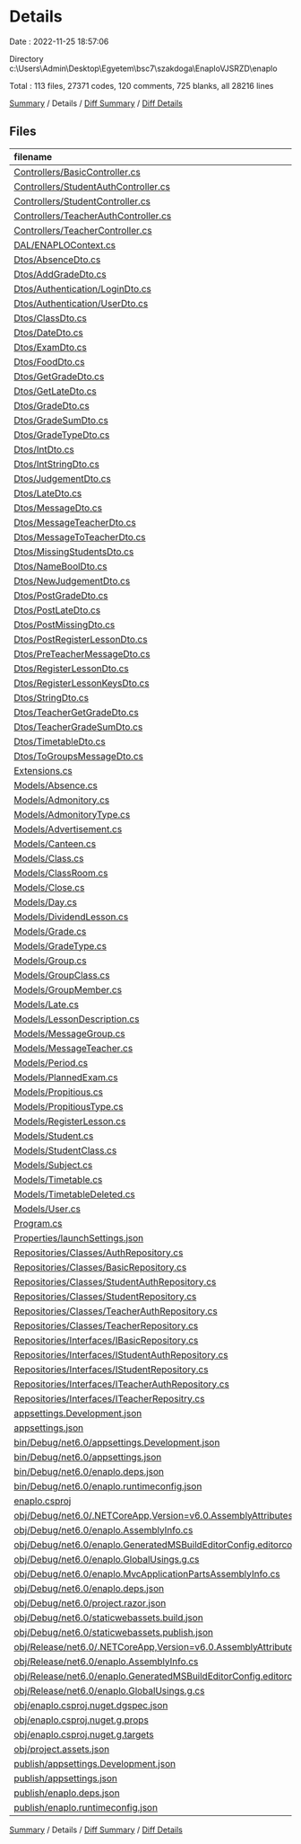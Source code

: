 # Details

Date : 2022-11-25 18:57:06

Directory c:\\Users\\Admin\\Desktop\\Egyetem\\bsc7\\szakdoga\\EnaploVJSRZD\\enaplo

Total : 113 files,  27371 codes, 120 comments, 725 blanks, all 28216 lines

[Summary](results.md) / Details / [Diff Summary](diff.md) / [Diff Details](diff-details.md)

## Files
| filename | language | code | comment | blank | total |
| :--- | :--- | ---: | ---: | ---: | ---: |
| [Controllers/BasicController.cs](/Controllers/BasicController.cs) | C# | 45 | 0 | 8 | 53 |
| [Controllers/StudentAuthController.cs](/Controllers/StudentAuthController.cs) | C# | 26 | 3 | 5 | 34 |
| [Controllers/StudentController.cs](/Controllers/StudentController.cs) | C# | 130 | 16 | 30 | 176 |
| [Controllers/TeacherAuthController.cs](/Controllers/TeacherAuthController.cs) | C# | 26 | 8 | 5 | 39 |
| [Controllers/TeacherController.cs](/Controllers/TeacherController.cs) | C# | 321 | 23 | 62 | 406 |
| [DAL/ENAPLOContext.cs](/DAL/ENAPLOContext.cs) | C# | 672 | 10 | 247 | 929 |
| [Dtos/AbsenceDto.cs](/Dtos/AbsenceDto.cs) | C# | 26 | 0 | 1 | 27 |
| [Dtos/AddGradeDto.cs](/Dtos/AddGradeDto.cs) | C# | 21 | 0 | 2 | 23 |
| [Dtos/Authentication/LoginDto.cs](/Dtos/Authentication/LoginDto.cs) | C# | 11 | 0 | 1 | 12 |
| [Dtos/Authentication/UserDto.cs](/Dtos/Authentication/UserDto.cs) | C# | 11 | 0 | 1 | 12 |
| [Dtos/ClassDto.cs](/Dtos/ClassDto.cs) | C# | 27 | 0 | 1 | 28 |
| [Dtos/DateDto.cs](/Dtos/DateDto.cs) | C# | 13 | 0 | 1 | 14 |
| [Dtos/ExamDto.cs](/Dtos/ExamDto.cs) | C# | 13 | 0 | 1 | 14 |
| [Dtos/FoodDto.cs](/Dtos/FoodDto.cs) | C# | 22 | 0 | 1 | 23 |
| [Dtos/GetGradeDto.cs](/Dtos/GetGradeDto.cs) | C# | 15 | 0 | 2 | 17 |
| [Dtos/GetLateDto.cs](/Dtos/GetLateDto.cs) | C# | 19 | 0 | 2 | 21 |
| [Dtos/GradeDto.cs](/Dtos/GradeDto.cs) | C# | 21 | 0 | 2 | 23 |
| [Dtos/GradeSumDto.cs](/Dtos/GradeSumDto.cs) | C# | 13 | 0 | 1 | 14 |
| [Dtos/GradeTypeDto.cs](/Dtos/GradeTypeDto.cs) | C# | 5 | 0 | 0 | 5 |
| [Dtos/IntDto.cs](/Dtos/IntDto.cs) | C# | 10 | 0 | 1 | 11 |
| [Dtos/IntStringDto.cs](/Dtos/IntStringDto.cs) | C# | 15 | 0 | 2 | 17 |
| [Dtos/JudgementDto.cs](/Dtos/JudgementDto.cs) | C# | 17 | 0 | 1 | 18 |
| [Dtos/LateDto.cs](/Dtos/LateDto.cs) | C# | 17 | 0 | 1 | 18 |
| [Dtos/MessageDto.cs](/Dtos/MessageDto.cs) | C# | 13 | 0 | 1 | 14 |
| [Dtos/MessageTeacherDto.cs](/Dtos/MessageTeacherDto.cs) | C# | 15 | 0 | 1 | 16 |
| [Dtos/MessageToTeacherDto.cs](/Dtos/MessageToTeacherDto.cs) | C# | 13 | 0 | 1 | 14 |
| [Dtos/MissingStudentsDto.cs](/Dtos/MissingStudentsDto.cs) | C# | 15 | 0 | 2 | 17 |
| [Dtos/NameBoolDto.cs](/Dtos/NameBoolDto.cs) | C# | 19 | 0 | 2 | 21 |
| [Dtos/NewJudgementDto.cs](/Dtos/NewJudgementDto.cs) | C# | 13 | 0 | 1 | 14 |
| [Dtos/PostGradeDto.cs](/Dtos/PostGradeDto.cs) | C# | 9 | 0 | 0 | 9 |
| [Dtos/PostLateDto.cs](/Dtos/PostLateDto.cs) | C# | 19 | 0 | 4 | 23 |
| [Dtos/PostMissingDto.cs](/Dtos/PostMissingDto.cs) | C# | 19 | 0 | 4 | 23 |
| [Dtos/PostRegisterLessonDto.cs](/Dtos/PostRegisterLessonDto.cs) | C# | 21 | 0 | 2 | 23 |
| [Dtos/PreTeacherMessageDto.cs](/Dtos/PreTeacherMessageDto.cs) | C# | 17 | 0 | 1 | 18 |
| [Dtos/RegisterLessonDto.cs](/Dtos/RegisterLessonDto.cs) | C# | 25 | 0 | 2 | 27 |
| [Dtos/RegisterLessonKeysDto.cs](/Dtos/RegisterLessonKeysDto.cs) | C# | 14 | 0 | 2 | 16 |
| [Dtos/StringDto.cs](/Dtos/StringDto.cs) | C# | 12 | 0 | 1 | 13 |
| [Dtos/TeacherGetGradeDto.cs](/Dtos/TeacherGetGradeDto.cs) | C# | 17 | 0 | 2 | 19 |
| [Dtos/TeacherGradeSumDto.cs](/Dtos/TeacherGradeSumDto.cs) | C# | 17 | 0 | 1 | 18 |
| [Dtos/TimetableDto.cs](/Dtos/TimetableDto.cs) | C# | 38 | 0 | 3 | 41 |
| [Dtos/ToGroupsMessageDto.cs](/Dtos/ToGroupsMessageDto.cs) | C# | 19 | 0 | 1 | 20 |
| [Extensions.cs](/Extensions.cs) | C# | 65 | 0 | 3 | 68 |
| [Models/Absence.cs](/Models/Absence.cs) | C# | 42 | 0 | 3 | 45 |
| [Models/Admonitory.cs](/Models/Admonitory.cs) | C# | 25 | 0 | 3 | 28 |
| [Models/AdmonitoryType.cs](/Models/AdmonitoryType.cs) | C# | 21 | 0 | 4 | 25 |
| [Models/Advertisement.cs](/Models/Advertisement.cs) | C# | 21 | 0 | 3 | 24 |
| [Models/Canteen.cs](/Models/Canteen.cs) | C# | 20 | 0 | 2 | 22 |
| [Models/Class.cs](/Models/Class.cs) | C# | 31 | 0 | 4 | 35 |
| [Models/ClassRoom.cs](/Models/ClassRoom.cs) | C# | 19 | 0 | 4 | 23 |
| [Models/Close.cs](/Models/Close.cs) | C# | 18 | 0 | 3 | 21 |
| [Models/Day.cs](/Models/Day.cs) | C# | 14 | 0 | 2 | 16 |
| [Models/DividendLesson.cs](/Models/DividendLesson.cs) | C# | 59 | 1 | 3 | 63 |
| [Models/Grade.cs](/Models/Grade.cs) | C# | 36 | 0 | 4 | 40 |
| [Models/GradeType.cs](/Models/GradeType.cs) | C# | 16 | 0 | 2 | 18 |
| [Models/Group.cs](/Models/Group.cs) | C# | 27 | 0 | 3 | 30 |
| [Models/GroupClass.cs](/Models/GroupClass.cs) | C# | 19 | 0 | 3 | 22 |
| [Models/GroupMember.cs](/Models/GroupMember.cs) | C# | 20 | 0 | 2 | 22 |
| [Models/Late.cs](/Models/Late.cs) | C# | 33 | 0 | 3 | 36 |
| [Models/LessonDescription.cs](/Models/LessonDescription.cs) | C# | 19 | 0 | 4 | 23 |
| [Models/MessageGroup.cs](/Models/MessageGroup.cs) | C# | 26 | 0 | 4 | 30 |
| [Models/MessageTeacher.cs](/Models/MessageTeacher.cs) | C# | 24 | 0 | 3 | 27 |
| [Models/Period.cs](/Models/Period.cs) | C# | 25 | 0 | 4 | 29 |
| [Models/PlannedExam.cs](/Models/PlannedExam.cs) | C# | 22 | 0 | 2 | 24 |
| [Models/Propitious.cs](/Models/Propitious.cs) | C# | 25 | 0 | 3 | 28 |
| [Models/PropitiousType.cs](/Models/PropitiousType.cs) | C# | 21 | 0 | 4 | 25 |
| [Models/RegisterLesson.cs](/Models/RegisterLesson.cs) | C# | 88 | 0 | 5 | 93 |
| [Models/Student.cs](/Models/Student.cs) | C# | 38 | 0 | 3 | 41 |
| [Models/StudentClass.cs](/Models/StudentClass.cs) | C# | 18 | 0 | 3 | 21 |
| [Models/Subject.cs](/Models/Subject.cs) | C# | 44 | 0 | 4 | 48 |
| [Models/Timetable.cs](/Models/Timetable.cs) | C# | 30 | 3 | 3 | 36 |
| [Models/TimetableDeleted.cs](/Models/TimetableDeleted.cs) | C# | 32 | 0 | 3 | 35 |
| [Models/User.cs](/Models/User.cs) | C# | 48 | 2 | 5 | 55 |
| [Program.cs](/Program.cs) | C# | 26 | 4 | 7 | 37 |
| [Properties/launchSettings.json](/Properties/launchSettings.json) | JSON | 31 | 0 | 1 | 32 |
| [Repositories/Classes/AuthRepository.cs](/Repositories/Classes/AuthRepository.cs) | C# | 37 | 0 | 5 | 42 |
| [Repositories/Classes/BasicRepository.cs](/Repositories/Classes/BasicRepository.cs) | C# | 62 | 2 | 8 | 72 |
| [Repositories/Classes/StudentAuthRepository.cs](/Repositories/Classes/StudentAuthRepository.cs) | C# | 37 | 0 | 6 | 43 |
| [Repositories/Classes/StudentRepository.cs](/Repositories/Classes/StudentRepository.cs) | C# | 295 | 3 | 39 | 337 |
| [Repositories/Classes/TeacherAuthRepository.cs](/Repositories/Classes/TeacherAuthRepository.cs) | C# | 97 | 5 | 19 | 121 |
| [Repositories/Classes/TeacherRepository.cs](/Repositories/Classes/TeacherRepository.cs) | C# | 754 | 8 | 84 | 846 |
| [Repositories/Interfaces/IBasicRepository.cs](/Repositories/Interfaces/IBasicRepository.cs) | C# | 8 | 0 | 1 | 9 |
| [Repositories/Interfaces/IStudentAuthRepository.cs](/Repositories/Interfaces/IStudentAuthRepository.cs) | C# | 6 | 0 | 1 | 7 |
| [Repositories/Interfaces/IStudentRepository.cs](/Repositories/Interfaces/IStudentRepository.cs) | C# | 17 | 0 | 1 | 18 |
| [Repositories/Interfaces/ITeacherAuthRepository.cs](/Repositories/Interfaces/ITeacherAuthRepository.cs) | C# | 7 | 0 | 1 | 8 |
| [Repositories/Interfaces/ITeacherRepositry.cs](/Repositories/Interfaces/ITeacherRepositry.cs) | C# | 37 | 0 | 1 | 38 |
| [appsettings.Development.json](/appsettings.Development.json) | JSON | 8 | 0 | 1 | 9 |
| [appsettings.json](/appsettings.json) | JSON | 18 | 0 | 4 | 22 |
| [bin/Debug/net6.0/appsettings.Development.json](/bin/Debug/net6.0/appsettings.Development.json) | JSON | 8 | 0 | 1 | 9 |
| [bin/Debug/net6.0/appsettings.json](/bin/Debug/net6.0/appsettings.json) | JSON | 18 | 0 | 4 | 22 |
| [bin/Debug/net6.0/enaplo.deps.json](/bin/Debug/net6.0/enaplo.deps.json) | JSON | 1,075 | 0 | 0 | 1,075 |
| [bin/Debug/net6.0/enaplo.runtimeconfig.json](/bin/Debug/net6.0/enaplo.runtimeconfig.json) | JSON | 20 | 0 | 0 | 20 |
| [enaplo.csproj](/enaplo.csproj) | XML | 20 | 0 | 5 | 25 |
| [obj/Debug/net6.0/.NETCoreApp,Version=v6.0.AssemblyAttributes.cs](/obj/Debug/net6.0/.NETCoreApp,Version=v6.0.AssemblyAttributes.cs) | C# | 3 | 1 | 1 | 5 |
| [obj/Debug/net6.0/enaplo.AssemblyInfo.cs](/obj/Debug/net6.0/enaplo.AssemblyInfo.cs) | C# | 9 | 9 | 5 | 23 |
| [obj/Debug/net6.0/enaplo.GeneratedMSBuildEditorConfig.editorconfig](/obj/Debug/net6.0/enaplo.GeneratedMSBuildEditorConfig.editorconfig) | Properties | 16 | 0 | 1 | 17 |
| [obj/Debug/net6.0/enaplo.GlobalUsings.g.cs](/obj/Debug/net6.0/enaplo.GlobalUsings.g.cs) | C# | 16 | 1 | 1 | 18 |
| [obj/Debug/net6.0/enaplo.MvcApplicationPartsAssemblyInfo.cs](/obj/Debug/net6.0/enaplo.MvcApplicationPartsAssemblyInfo.cs) | C# | 3 | 9 | 5 | 17 |
| [obj/Debug/net6.0/enaplo.deps.json](/obj/Debug/net6.0/enaplo.deps.json) | JSON | 1,062 | 0 | 0 | 1,062 |
| [obj/Debug/net6.0/project.razor.json](/obj/Debug/net6.0/project.razor.json) | JSON | 16,301 | 0 | 0 | 16,301 |
| [obj/Debug/net6.0/staticwebassets.build.json](/obj/Debug/net6.0/staticwebassets.build.json) | JSON | 11 | 0 | 0 | 11 |
| [obj/Debug/net6.0/staticwebassets.publish.json](/obj/Debug/net6.0/staticwebassets.publish.json) | JSON | 11 | 0 | 0 | 11 |
| [obj/Release/net6.0/.NETCoreApp,Version=v6.0.AssemblyAttributes.cs](/obj/Release/net6.0/.NETCoreApp,Version=v6.0.AssemblyAttributes.cs) | C# | 3 | 1 | 1 | 5 |
| [obj/Release/net6.0/enaplo.AssemblyInfo.cs](/obj/Release/net6.0/enaplo.AssemblyInfo.cs) | C# | 9 | 10 | 5 | 24 |
| [obj/Release/net6.0/enaplo.GeneratedMSBuildEditorConfig.editorconfig](/obj/Release/net6.0/enaplo.GeneratedMSBuildEditorConfig.editorconfig) | Properties | 16 | 0 | 1 | 17 |
| [obj/Release/net6.0/enaplo.GlobalUsings.g.cs](/obj/Release/net6.0/enaplo.GlobalUsings.g.cs) | C# | 16 | 1 | 1 | 18 |
| [obj/enaplo.csproj.nuget.dgspec.json](/obj/enaplo.csproj.nuget.dgspec.json) | JSON | 105 | 0 | 0 | 105 |
| [obj/enaplo.csproj.nuget.g.props](/obj/enaplo.csproj.nuget.g.props) | XML | 26 | 0 | 0 | 26 |
| [obj/enaplo.csproj.nuget.g.targets](/obj/enaplo.csproj.nuget.g.targets) | XML | 6 | 0 | 0 | 6 |
| [obj/project.assets.json](/obj/project.assets.json) | JSON | 3,312 | 0 | 0 | 3,312 |
| [publish/appsettings.Development.json](/publish/appsettings.Development.json) | JSON | 8 | 0 | 1 | 9 |
| [publish/appsettings.json](/publish/appsettings.json) | JSON | 18 | 0 | 4 | 22 |
| [publish/enaplo.deps.json](/publish/enaplo.deps.json) | JSON | 1,062 | 0 | 0 | 1,062 |
| [publish/enaplo.runtimeconfig.json](/publish/enaplo.runtimeconfig.json) | JSON | 20 | 0 | 0 | 20 |

[Summary](results.md) / Details / [Diff Summary](diff.md) / [Diff Details](diff-details.md)